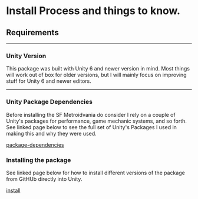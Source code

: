 ﻿# Install Process and things to know.

## Requirements

---
### Unity Version
This package was built with Unity 6 and newer version in mind. 
Most things will work out of box for older versions, but I will mainly focus on improving stuff for Unity 6 and newer editors.

---

### Unity Package Dependencies 
Before installing the SF Metroidvania do consider I rely on a couple of Unity's packages for performance, game mechanic systems, and so forth.
See linked page below to see the full set of Unity's Packages I used in making this and why they were used.

[package-dependencies](install-instructions/package-dependencies.md)

### Installing the package 
See linked page below for how to install different versions of the package from GitHUb directly into Unity. 

[install](install-instructions/install.md)